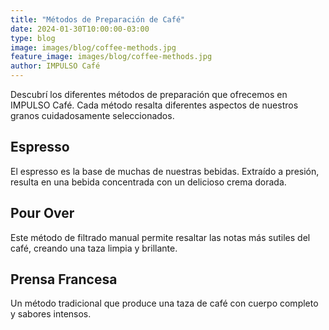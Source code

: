 ```yaml
---
title: "Métodos de Preparación de Café"
date: 2024-01-30T10:00:00-03:00
type: blog
image: images/blog/coffee-methods.jpg
feature_image: images/blog/coffee-methods.jpg
author: IMPULSO Café
---
```


Descubrí los diferentes métodos de preparación que ofrecemos en IMPULSO Café. Cada método resalta diferentes aspectos de nuestros granos cuidadosamente seleccionados.

## Espresso

El espresso es la base de muchas de nuestras bebidas. Extraído a presión, resulta en una bebida concentrada con un delicioso crema dorada.

## Pour Over

Este método de filtrado manual permite resaltar las notas más sutiles del café, creando una taza limpia y brillante.

## Prensa Francesa

Un método tradicional que produce una taza de café con cuerpo completo y sabores intensos.
